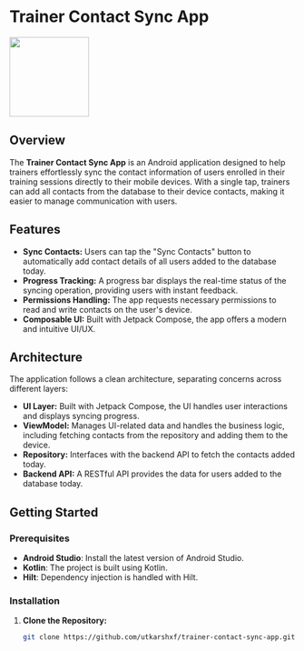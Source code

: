 # Trainer Contact Sync App

<img src="https://github.com/user-attachments/assets/4772185c-2a90-46e3-901a-9d119e8e2805"  width="140"/>

## Overview

The **Trainer Contact Sync App** is an Android application designed to help trainers effortlessly sync the contact information of users enrolled in their training sessions directly to their mobile devices. With a single tap, trainers can add all contacts from the database to their device contacts, making it easier to manage communication with users.

## Features

- **Sync Contacts:** Users can tap the "Sync Contacts" button to automatically add contact details of all users added to the database today.
- **Progress Tracking:** A progress bar displays the real-time status of the syncing operation, providing users with instant feedback.
- **Permissions Handling:** The app requests necessary permissions to read and write contacts on the user's device.
- **Composable UI:** Built with Jetpack Compose, the app offers a modern and intuitive UI/UX.

## Architecture

The application follows a clean architecture, separating concerns across different layers:

- **UI Layer:** Built with Jetpack Compose, the UI handles user interactions and displays syncing progress.
- **ViewModel:** Manages UI-related data and handles the business logic, including fetching contacts from the repository and adding them to the device.
- **Repository:** Interfaces with the backend API to fetch the contacts added today.
- **Backend API:** A RESTful API provides the data for users added to the database today. 

## Getting Started

### Prerequisites

- **Android Studio**: Install the latest version of Android Studio.
- **Kotlin**: The project is built using Kotlin.
- **Hilt**: Dependency injection is handled with Hilt.

### Installation

1. **Clone the Repository:**

   ```bash
   git clone https://github.com/utkarshxf/trainer-contact-sync-app.git
